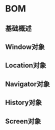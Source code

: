 # BOM
## 基础概述


## Window对象




## Location对象






## Navigator对象





## History对象





## Screen对象












